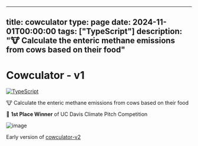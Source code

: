 
---
title: cowculator
type: page
date: 2024-11-01T00:00:00
tags: ["TypeScript"]
description: ":cow: Calculate the enteric methane emissions from cows based on their food"
---


# Cowculator - v1
[![TypeScript](https://img.shields.io/badge/typescript-%23007ACC.svg?style=for-the-badge&logo=typescript&logoColor=white)](https://github.com/JakeRoggenbuck?tab=repositories&q=&type=&language=typescript)


:cow: Calculate the enteric methane emissions from cows based on their food

🥇 **1st Place Winner** of UC Davis Climate Pitch Competition

![image](https://github.com/user-attachments/assets/fe617daf-f5dd-4218-a1cf-2b886d155bf6)

Early version of [cowculator-v2](https://github.com/JakeRoggenbuck/cowculator-v2)
